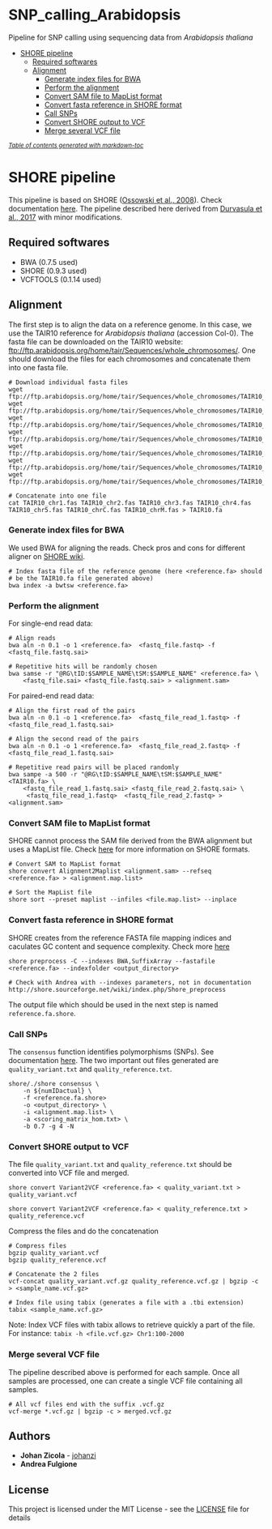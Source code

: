 # SNP_calling_Arabidopsis

Pipeline for SNP calling using sequencing data from *Arabidopsis thaliana*

- [SHORE pipeline](#shore-pipeline)
  * [Required softwares](#required-softwares)
  * [Alignment](#alignment)
    + [Generate index files for BWA](#generate-index-files-for-bwa)
    + [Perform the alignment](#perform-the-alignment)
    + [Convert SAM file to MapList format](#convert-sam-file-to-maplist-format)
    + [Convert fasta reference in SHORE format](#convert-fasta-reference-in-shore-format)
    + [Call SNPs](#call-snps)
    + [Convert SHORE output to VCF](#convert-shore-output-to-vcf)
    + [Merge several VCF file](#merge-several-vcf-file)

<small><i><a href='http://ecotrust-canada.github.io/markdown-toc/'>Table of contents generated with markdown-toc</a></i></small>


# SHORE pipeline

This pipeline is based on SHORE ([Ossowski et al., 2008](https://genome.cshlp.org/content/18/12/2024.long)). Check documentation [here](http://shore.sourceforge.net/wiki/). The pipeline described here derived from [Durvasula et al., 2017](https://www.pnas.org/content/114/20/5213) with minor modifications.


## Required softwares

* BWA (0.7.5 used)
* SHORE (0.9.3 used)
* VCFTOOLS (0.1.14 used)

## Alignment


The first step is to align the data on a reference genome. In this case, we use the TAIR10 reference for *Arabidopsis thaliana* (accession Col-0). The fasta file can be downloaded on the TAIR10 website: ftp://ftp.arabidopsis.org/home/tair/Sequences/whole_chromosomes/. One should download the files for each chromosomes and concatenate them into one fasta file.

```
# Download individual fasta files
wget ftp://ftp.arabidopsis.org/home/tair/Sequences/whole_chromosomes/TAIR10_chr1.fas
wget ftp://ftp.arabidopsis.org/home/tair/Sequences/whole_chromosomes/TAIR10_chr2.fas
wget ftp://ftp.arabidopsis.org/home/tair/Sequences/whole_chromosomes/TAIR10_chr3.fas
wget ftp://ftp.arabidopsis.org/home/tair/Sequences/whole_chromosomes/TAIR10_chr4.fas
wget ftp://ftp.arabidopsis.org/home/tair/Sequences/whole_chromosomes/TAIR10_chr5.fas
wget ftp://ftp.arabidopsis.org/home/tair/Sequences/whole_chromosomes/TAIR10_chrC.fas
wget ftp://ftp.arabidopsis.org/home/tair/Sequences/whole_chromosomes/TAIR10_chrM.fas

# Concatenate into one file
cat TAIR10_chr1.fas TAIR10_chr2.fas TAIR10_chr3.fas TAIR10_chr4.fas TAIR10_chr5.fas TAIR10_chrC.fas TAIR10_chrM.fas > TAIR10.fa

```

### Generate index files for BWA

We used BWA for aligning the reads. Check pros and cons for different aligner on [SHORE wiki](http://shore.sourceforge.net/wiki/index.php/Supported_Short_Read_Aligners).

```
# Index fasta file of the reference genome (here <reference.fa> should 
# be the TAIR10.fa file generated above)
bwa index -a bwtsw <reference.fa>
``` 

### Perform the alignment


For single-end read data:

```
# Align reads
bwa aln -n 0.1 -o 1 <reference.fa>  <fastq_file.fastq> -f <fastq_file.fastq.sai>

# Repetitive hits will be randomly chosen
bwa samse -r "@RG\tID:$SAMPLE_NAME\tSM:$SAMPLE_NAME" <reference.fa> \
	<fastq_file.sai> <fastq_file.fastq.sai> > <alignment.sam>  

```

For paired-end read data:

```
# Align the first read of the pairs
bwa aln -n 0.1 -o 1 <reference.fa>  <fastq_file_read_1.fastq> -f <fastq_file_read_1.fastq.sai> 

# Align the second read of the pairs
bwa aln -n 0.1 -o 1 <reference.fa>  <fastq_file_read_2.fastq> -f <fastq_file_read_1.fastq.sai> 

# Repetitive read pairs will be placed randomly
bwa sampe -a 500 -r "@RG\tID:$SAMPLE_NAME\tSM:$SAMPLE_NAME" <TAIR10.fa> \
	<fastq_file_read_1.fastq.sai> <fastq_file_read_2.fastq.sai> \
	 <fastq_file_read_1.fastq>  <fastq_file_read_2.fastq> > <alignment.sam>  
```

### Convert SAM file to MapList format

SHORE cannot process the SAM file derived from the BWA alignment but uses a MapList file. Check [here](http://shore.sourceforge.net/wiki/index.php/SHORE_File_Formats) for more information on SHORE formats.

```
# Convert SAM to MapList format 
shore convert Alignment2Maplist <alignment.sam> --refseq <reference.fa> > <alignment.map.list>

# Sort the MapList file
shore sort --preset maplist --infiles <file.map.list> --inplace
```


### Convert fasta reference in SHORE format

SHORE creates from the reference FASTA file mapping indices and caculates GC content and sequence complexity. Check more [here](http://shore.sourceforge.net/wiki/index.php/Shore_preprocess)

```
shore preprocess -C --indexes BWA,SuffixArray --fastafile <reference.fa> --indexfolder <output_directory>

# Check with Andrea with --indexes parameters, not in documentation http://shore.sourceforge.net/wiki/index.php/Shore_preprocess

```

The output file which should be used in the next step is named `reference.fa.shore`.


### Call SNPs

The `consensus` function identifies polymorphisms (SNPs). See documentation [here](http://shore.sourceforge.net/wiki/index.php/Shore_consensus). The two important out files generated are `quality_variant.txt` and `quality_reference.txt`.

```
shore/./shore consensus \
    -n ${numIDactual} \
    -f <reference.fa.shore>
    -o <output_directory> \
    -i <alignment.map.list> \
    -a <scoring_matrix_hom.txt> \
    -b 0.7 -g 4 -N

```

### Convert SHORE output to VCF

The file `quality_variant.txt` and `quality_reference.txt` should be converted into VCF file and merged.

```
shore convert Variant2VCF <reference.fa> < quality_variant.txt > quality_variant.vcf

shore convert Variant2VCF <reference.fa> < quality_reference.txt > quality_reference.vcf

```

Compress the files and do the concatenation

```
# Compress files
bgzip quality_variant.vcf
bgzip quality_reference.vcf

# Concatenate the 2 files
vcf-concat quality_variant.vcf.gz quality_reference.vcf.gz | bgzip -c > <sample_name.vcf.gz>

# Index file using tabix (generates a file with a .tbi extension) 
tabix <sample_name.vcf.gz>
```

Note: Index VCF files with tabix allows to retrieve quickly a part of the file. For instance: `tabix -h <file.vcf.gz> Chr1:100-2000`


### Merge several VCF file

The pipeline described above is performed for each sample. Once all samples are processed, one can create a single VCF file containing all samples.

```
# All vcf files end with the suffix .vcf.gz
vcf-merge *.vcf.gz | bgzip -c > merged.vcf.gz

```


## Authors

* **Johan Zicola** - [johanzi](https://github.com/johanzi)
* **Andrea Fulgione**

## License

This project is licensed under the MIT License - see the [LICENSE](LICENSE) file for details
